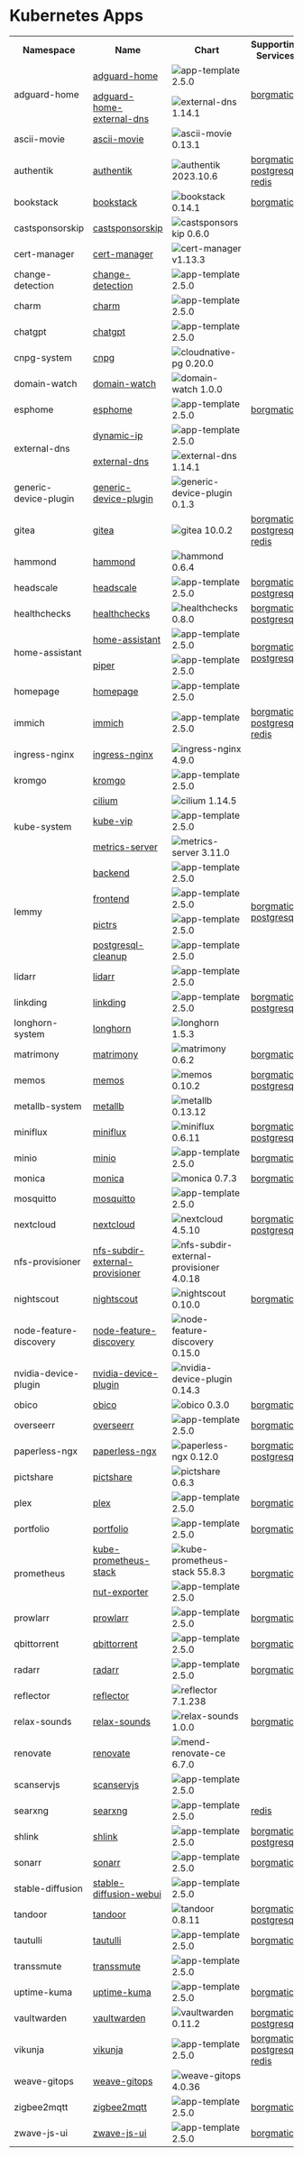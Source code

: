 # Kubernetes Apps

<!-- Begin apps table -->
<table>
    <tr>
        <th>Namespace</th>
        <th>Name</th>
        <th>Chart</th>
        <th>Supporting Services</th>
    </tr>
    <tr>
        <td rowspan="2">adguard-home</td>
        <td><a href="../../kubernetes/apps/adguard-home/app/helmrelease.yaml">adguard-home</a></td>
        <td><img src="https://img.shields.io/badge/app--template-2.5.0-blue?style=flat-square" alt="app-template 2.5.0"></td>
        <td rowspan="2"><a href="../../kubernetes/apps/adguard-home/borgmatic/helmrelease.yaml">borgmatic</a></td>
    </tr>
    <tr>
        <td><a href="../../kubernetes/apps/adguard-home/external-dns/helmrelease.yaml">adguard-home-external-dns</a></td>
        <td><img src="https://img.shields.io/badge/external--dns-1.14.1-blue?style=flat-square" alt="external-dns 1.14.1"></td>
    </tr>
    <tr>
        <td>ascii-movie</td>
        <td><a href="../../kubernetes/apps/ascii-movie/app/helmrelease.yaml">ascii-movie</a></td>
        <td><img src="https://img.shields.io/badge/ascii--movie-0.13.1-blue?style=flat-square" alt="ascii-movie 0.13.1"></td>
        <td></td>
    </tr>
    <tr>
        <td>authentik</td>
        <td><a href="../../kubernetes/apps/authentik/app/helmrelease.yaml">authentik</a></td>
        <td><img src="https://img.shields.io/badge/authentik-2023.10.6-blue?style=flat-square" alt="authentik 2023.10.6"></td>
        <td><a href="../../kubernetes/apps/authentik/borgmatic/helmrelease.yaml">borgmatic</a>, <a href="../../kubernetes/apps/authentik/postgresql.yaml">postgresql</a>, <a href="../../kubernetes/apps/authentik/redis/helmrelease.yaml">redis</a></td>
    </tr>
    <tr>
        <td>bookstack</td>
        <td><a href="../../kubernetes/apps/bookstack/app/helmrelease.yaml">bookstack</a></td>
        <td><img src="https://img.shields.io/badge/bookstack-0.14.1-blue?style=flat-square" alt="bookstack 0.14.1"></td>
        <td><a href="../../kubernetes/apps/bookstack/borgmatic/helmrelease.yaml">borgmatic</a></td>
    </tr>
    <tr>
        <td>castsponsorskip</td>
        <td><a href="../../kubernetes/apps/castsponsorskip/app/helmrelease.yaml">castsponsorskip</a></td>
        <td><img src="https://img.shields.io/badge/castsponsorskip-0.6.0-blue?style=flat-square" alt="castsponsorskip 0.6.0"></td>
        <td></td>
    </tr>
    <tr>
        <td>cert-manager</td>
        <td><a href="../../kubernetes/apps/cert-manager/app/helmrelease.yaml">cert-manager</a></td>
        <td><img src="https://img.shields.io/badge/cert--manager-v1.13.3-blue?style=flat-square" alt="cert-manager v1.13.3"></td>
        <td></td>
    </tr>
    <tr>
        <td>change-detection</td>
        <td><a href="../../kubernetes/apps/change-detection/app/helmrelease.yaml">change-detection</a></td>
        <td><img src="https://img.shields.io/badge/app--template-2.5.0-blue?style=flat-square" alt="app-template 2.5.0"></td>
        <td></td>
    </tr>
    <tr>
        <td>charm</td>
        <td><a href="../../kubernetes/apps/charm/app/helmrelease.yaml">charm</a></td>
        <td><img src="https://img.shields.io/badge/app--template-2.5.0-blue?style=flat-square" alt="app-template 2.5.0"></td>
        <td></td>
    </tr>
    <tr>
        <td>chatgpt</td>
        <td><a href="../../kubernetes/apps/chatgpt/app/helmrelease.yaml">chatgpt</a></td>
        <td><img src="https://img.shields.io/badge/app--template-2.5.0-blue?style=flat-square" alt="app-template 2.5.0"></td>
        <td></td>
    </tr>
    <tr>
        <td>cnpg-system</td>
        <td><a href="../../kubernetes/apps/cnpg/app/helmrelease.yaml">cnpg</a></td>
        <td><img src="https://img.shields.io/badge/cloudnative--pg-0.20.0-blue?style=flat-square" alt="cloudnative-pg 0.20.0"></td>
        <td></td>
    </tr>
    <tr>
        <td>domain-watch</td>
        <td><a href="../../kubernetes/apps/domain-watch/app/helmrelease.yaml">domain-watch</a></td>
        <td><img src="https://img.shields.io/badge/domain--watch-1.0.0-blue?style=flat-square" alt="domain-watch 1.0.0"></td>
        <td></td>
    </tr>
    <tr>
        <td>esphome</td>
        <td><a href="../../kubernetes/apps/esphome/app/helmrelease.yaml">esphome</a></td>
        <td><img src="https://img.shields.io/badge/app--template-2.5.0-blue?style=flat-square" alt="app-template 2.5.0"></td>
        <td><a href="../../kubernetes/apps/esphome/borgmatic/helmrelease.yaml">borgmatic</a></td>
    </tr>
    <tr>
        <td rowspan="2">external-dns</td>
        <td><a href="../../kubernetes/apps/external-dns/dynamic-ip/helmrelease.yaml">dynamic-ip</a></td>
        <td><img src="https://img.shields.io/badge/app--template-2.5.0-blue?style=flat-square" alt="app-template 2.5.0"></td>
        <td rowspan="2"></td>
    </tr>
    <tr>
        <td><a href="../../kubernetes/apps/external-dns/app/helmrelease.yaml">external-dns</a></td>
        <td><img src="https://img.shields.io/badge/external--dns-1.14.1-blue?style=flat-square" alt="external-dns 1.14.1"></td>
    </tr>
    <tr>
        <td>generic-device-plugin</td>
        <td><a href="../../kubernetes/apps/generic-device-plugin/app/helmrelease.yaml">generic-device-plugin</a></td>
        <td><img src="https://img.shields.io/badge/generic--device--plugin-0.1.3-blue?style=flat-square" alt="generic-device-plugin 0.1.3"></td>
        <td></td>
    </tr>
    <tr>
        <td>gitea</td>
        <td><a href="../../kubernetes/apps/gitea/app/helmrelease.yaml">gitea</a></td>
        <td><img src="https://img.shields.io/badge/gitea-10.0.2-blue?style=flat-square" alt="gitea 10.0.2"></td>
        <td><a href="../../kubernetes/apps/gitea/borgmatic/helmrelease.yaml">borgmatic</a>, <a href="../../kubernetes/apps/gitea/postgresql.yaml">postgresql</a>, <a href="../../kubernetes/apps/gitea/redis/helmrelease.yaml">redis</a></td>
    </tr>
    <tr>
        <td>hammond</td>
        <td><a href="../../kubernetes/apps/hammond/app/helmrelease.yaml">hammond</a></td>
        <td><img src="https://img.shields.io/badge/hammond-0.6.4-blue?style=flat-square" alt="hammond 0.6.4"></td>
        <td></td>
    </tr>
    <tr>
        <td>headscale</td>
        <td><a href="../../kubernetes/apps/headscale/app/helmrelease.yaml">headscale</a></td>
        <td><img src="https://img.shields.io/badge/app--template-2.5.0-blue?style=flat-square" alt="app-template 2.5.0"></td>
        <td><a href="../../kubernetes/apps/headscale/borgmatic/helmrelease.yaml">borgmatic</a>, <a href="../../kubernetes/apps/headscale/postgresql.yaml">postgresql</a></td>
    </tr>
    <tr>
        <td>healthchecks</td>
        <td><a href="../../kubernetes/apps/healthchecks/app/helmrelease.yaml">healthchecks</a></td>
        <td><img src="https://img.shields.io/badge/healthchecks-0.8.0-blue?style=flat-square" alt="healthchecks 0.8.0"></td>
        <td><a href="../../kubernetes/apps/healthchecks/borgmatic/helmrelease.yaml">borgmatic</a>, <a href="../../kubernetes/apps/healthchecks/postgresql.yaml">postgresql</a></td>
    </tr>
    <tr>
        <td rowspan="2">home-assistant</td>
        <td><a href="../../kubernetes/apps/home-assistant/app/helmrelease.yaml">home-assistant</a></td>
        <td><img src="https://img.shields.io/badge/app--template-2.5.0-blue?style=flat-square" alt="app-template 2.5.0"></td>
        <td rowspan="2"><a href="../../kubernetes/apps/home-assistant/borgmatic/helmrelease.yaml">borgmatic</a>, <a href="../../kubernetes/apps/home-assistant/postgresql.yaml">postgresql</a></td>
    </tr>
    <tr>
        <td><a href="../../kubernetes/apps/home-assistant/piper/helmrelease.yaml">piper</a></td>
        <td><img src="https://img.shields.io/badge/app--template-2.5.0-blue?style=flat-square" alt="app-template 2.5.0"></td>
    </tr>
    <tr>
        <td>homepage</td>
        <td><a href="../../kubernetes/apps/homepage/app/helmrelease.yaml">homepage</a></td>
        <td><img src="https://img.shields.io/badge/app--template-2.5.0-blue?style=flat-square" alt="app-template 2.5.0"></td>
        <td></td>
    </tr>
    <tr>
        <td>immich</td>
        <td><a href="../../kubernetes/apps/immich/app/helmrelease.yaml">immich</a></td>
        <td><img src="https://img.shields.io/badge/app--template-2.5.0-blue?style=flat-square" alt="app-template 2.5.0"></td>
        <td><a href="../../kubernetes/apps/immich/borgmatic/helmrelease.yaml">borgmatic</a>, <a href="../../kubernetes/apps/immich/postgresql.yaml">postgresql</a>, <a href="../../kubernetes/apps/immich/redis/helmrelease.yaml">redis</a></td>
    </tr>
    <tr>
        <td>ingress-nginx</td>
        <td><a href="../../kubernetes/apps/ingress-nginx/app/helmrelease.yaml">ingress-nginx</a></td>
        <td><img src="https://img.shields.io/badge/ingress--nginx-4.9.0-blue?style=flat-square" alt="ingress-nginx 4.9.0"></td>
        <td></td>
    </tr>
    <tr>
        <td>kromgo</td>
        <td><a href="../../kubernetes/apps/prometheus/kromgo/helmrelease.yaml">kromgo</a></td>
        <td><img src="https://img.shields.io/badge/app--template-2.5.0-blue?style=flat-square" alt="app-template 2.5.0"></td>
        <td></td>
    </tr>
    <tr>
        <td rowspan="3">kube-system</td>
        <td><a href="../../kubernetes/apps/cilium/app/helmrelease.yaml">cilium</a></td>
        <td><img src="https://img.shields.io/badge/cilium-1.14.5-blue?style=flat-square" alt="cilium 1.14.5"></td>
        <td rowspan="3"></td>
    </tr>
    <tr>
        <td><a href="../../kubernetes/apps/kube-vip/app/helmrelease.yaml">kube-vip</a></td>
        <td><img src="https://img.shields.io/badge/app--template-2.5.0-blue?style=flat-square" alt="app-template 2.5.0"></td>
    </tr>
    <tr>
        <td><a href="../../kubernetes/apps/metrics-server/app/helmrelease.yaml">metrics-server</a></td>
        <td><img src="https://img.shields.io/badge/metrics--server-3.11.0-blue?style=flat-square" alt="metrics-server 3.11.0"></td>
    </tr>
    <tr>
        <td rowspan="4">lemmy</td>
        <td><a href="../../kubernetes/apps/lemmy/app/backend.yaml">backend</a></td>
        <td><img src="https://img.shields.io/badge/app--template-2.5.0-blue?style=flat-square" alt="app-template 2.5.0"></td>
        <td rowspan="4"><a href="../../kubernetes/apps/lemmy/borgmatic/helmrelease.yaml">borgmatic</a>, <a href="../../kubernetes/apps/lemmy/postgresql.yaml">postgresql</a></td>
    </tr>
    <tr>
        <td><a href="../../kubernetes/apps/lemmy/app/frontend.yaml">frontend</a></td>
        <td><img src="https://img.shields.io/badge/app--template-2.5.0-blue?style=flat-square" alt="app-template 2.5.0"></td>
    </tr>
    <tr>
        <td><a href="../../kubernetes/apps/lemmy/app/pictrs.yaml">pictrs</a></td>
        <td><img src="https://img.shields.io/badge/app--template-2.5.0-blue?style=flat-square" alt="app-template 2.5.0"></td>
    </tr>
    <tr>
        <td><a href="../../kubernetes/apps/lemmy/postgresql.yaml">postgresql-cleanup</a></td>
        <td><img src="https://img.shields.io/badge/app--template-2.5.0-blue?style=flat-square" alt="app-template 2.5.0"></td>
    </tr>
    <tr>
        <td>lidarr</td>
        <td><a href="../../kubernetes/apps/lidarr/app/helmrelease.yaml">lidarr</a></td>
        <td><img src="https://img.shields.io/badge/app--template-2.5.0-blue?style=flat-square" alt="app-template 2.5.0"></td>
        <td></td>
    </tr>
    <tr>
        <td>linkding</td>
        <td><a href="../../kubernetes/apps/linkding/app/helmrelease.yaml">linkding</a></td>
        <td><img src="https://img.shields.io/badge/app--template-2.5.0-blue?style=flat-square" alt="app-template 2.5.0"></td>
        <td><a href="../../kubernetes/apps/linkding/borgmatic/helmrelease.yaml">borgmatic</a>, <a href="../../kubernetes/apps/linkding/postgresql.yaml">postgresql</a></td>
    </tr>
    <tr>
        <td>longhorn-system</td>
        <td><a href="../../kubernetes/apps/longhorn/app/helmrelease.yaml">longhorn</a></td>
        <td><img src="https://img.shields.io/badge/longhorn-1.5.3-blue?style=flat-square" alt="longhorn 1.5.3"></td>
        <td></td>
    </tr>
    <tr>
        <td>matrimony</td>
        <td><a href="../../kubernetes/apps/matrimony/app/helmrelease.yaml">matrimony</a></td>
        <td><img src="https://img.shields.io/badge/matrimony-0.6.2-blue?style=flat-square" alt="matrimony 0.6.2"></td>
        <td><a href="../../kubernetes/apps/matrimony/borgmatic/helmrelease.yaml">borgmatic</a></td>
    </tr>
    <tr>
        <td>memos</td>
        <td><a href="../../kubernetes/apps/memos/app/helmrelease.yaml">memos</a></td>
        <td><img src="https://img.shields.io/badge/memos-0.10.2-blue?style=flat-square" alt="memos 0.10.2"></td>
        <td><a href="../../kubernetes/apps/memos/borgmatic/helmrelease.yaml">borgmatic</a>, <a href="../../kubernetes/apps/memos/postgresql.yaml">postgresql</a></td>
    </tr>
    <tr>
        <td>metallb-system</td>
        <td><a href="../../kubernetes/apps/metallb/app/helmrelease.yaml">metallb</a></td>
        <td><img src="https://img.shields.io/badge/metallb-0.13.12-blue?style=flat-square" alt="metallb 0.13.12"></td>
        <td></td>
    </tr>
    <tr>
        <td>miniflux</td>
        <td><a href="../../kubernetes/apps/miniflux/app/helmrelease.yaml">miniflux</a></td>
        <td><img src="https://img.shields.io/badge/miniflux-0.6.11-blue?style=flat-square" alt="miniflux 0.6.11"></td>
        <td><a href="../../kubernetes/apps/miniflux/borgmatic/helmrelease.yaml">borgmatic</a>, <a href="../../kubernetes/apps/miniflux/postgresql.yaml">postgresql</a></td>
    </tr>
    <tr>
        <td>minio</td>
        <td><a href="../../kubernetes/apps/minio/app/helmrelease.yaml">minio</a></td>
        <td><img src="https://img.shields.io/badge/app--template-2.5.0-blue?style=flat-square" alt="app-template 2.5.0"></td>
        <td><a href="../../kubernetes/apps/minio/borgmatic/helmrelease.yaml">borgmatic</a></td>
    </tr>
    <tr>
        <td>monica</td>
        <td><a href="../../kubernetes/apps/monica/app/helmrelease.yaml">monica</a></td>
        <td><img src="https://img.shields.io/badge/monica-0.7.3-blue?style=flat-square" alt="monica 0.7.3"></td>
        <td><a href="../../kubernetes/apps/monica/borgmatic/helmrelease.yaml">borgmatic</a></td>
    </tr>
    <tr>
        <td>mosquitto</td>
        <td><a href="../../kubernetes/apps/mosquitto/app/helmrelease.yaml">mosquitto</a></td>
        <td><img src="https://img.shields.io/badge/app--template-2.5.0-blue?style=flat-square" alt="app-template 2.5.0"></td>
        <td></td>
    </tr>
    <tr>
        <td>nextcloud</td>
        <td><a href="../../kubernetes/apps/nextcloud/app/helmrelease.yaml">nextcloud</a></td>
        <td><img src="https://img.shields.io/badge/nextcloud-4.5.10-blue?style=flat-square" alt="nextcloud 4.5.10"></td>
        <td><a href="../../kubernetes/apps/nextcloud/borgmatic/helmrelease.yaml">borgmatic</a>, <a href="../../kubernetes/apps/nextcloud/postgresql.yaml">postgresql</a></td>
    </tr>
    <tr>
        <td>nfs-provisioner</td>
        <td><a href="../../kubernetes/apps/nfs-subdir-external-provisioner/app/helmrelease.yaml">nfs-subdir-external-provisioner</a></td>
        <td><img src="https://img.shields.io/badge/nfs--subdir--external--provisioner-4.0.18-blue?style=flat-square" alt="nfs-subdir-external-provisioner 4.0.18"></td>
        <td></td>
    </tr>
    <tr>
        <td>nightscout</td>
        <td><a href="../../kubernetes/apps/nightscout/app/helmrelease.yaml">nightscout</a></td>
        <td><img src="https://img.shields.io/badge/nightscout-0.10.0-blue?style=flat-square" alt="nightscout 0.10.0"></td>
        <td><a href="../../kubernetes/apps/nightscout/borgmatic/helmrelease.yaml">borgmatic</a></td>
    </tr>
    <tr>
        <td>node-feature-discovery</td>
        <td><a href="../../kubernetes/apps/node-feature-discovery/app/helmrelease.yaml">node-feature-discovery</a></td>
        <td><img src="https://img.shields.io/badge/node--feature--discovery-0.15.0-blue?style=flat-square" alt="node-feature-discovery 0.15.0"></td>
        <td></td>
    </tr>
    <tr>
        <td>nvidia-device-plugin</td>
        <td><a href="../../kubernetes/apps/nvidia-device-plugin/app/helmrelease.yaml">nvidia-device-plugin</a></td>
        <td><img src="https://img.shields.io/badge/nvidia--device--plugin-0.14.3-blue?style=flat-square" alt="nvidia-device-plugin 0.14.3"></td>
        <td></td>
    </tr>
    <tr>
        <td>obico</td>
        <td><a href="../../kubernetes/apps/obico/app/helmrelease.yaml">obico</a></td>
        <td><img src="https://img.shields.io/badge/obico-0.3.0-blue?style=flat-square" alt="obico 0.3.0"></td>
        <td><a href="../../kubernetes/apps/obico/borgmatic/helmrelease.yaml">borgmatic</a></td>
    </tr>
    <tr>
        <td>overseerr</td>
        <td><a href="../../kubernetes/apps/overseerr/app/helmrelease.yaml">overseerr</a></td>
        <td><img src="https://img.shields.io/badge/app--template-2.5.0-blue?style=flat-square" alt="app-template 2.5.0"></td>
        <td><a href="../../kubernetes/apps/overseerr/borgmatic/helmrelease.yaml">borgmatic</a></td>
    </tr>
    <tr>
        <td>paperless-ngx</td>
        <td><a href="../../kubernetes/apps/paperless-ngx/app/helmrelease.yaml">paperless-ngx</a></td>
        <td><img src="https://img.shields.io/badge/paperless--ngx-0.12.0-blue?style=flat-square" alt="paperless-ngx 0.12.0"></td>
        <td><a href="../../kubernetes/apps/paperless-ngx/borgmatic/helmrelease.yaml">borgmatic</a>, <a href="../../kubernetes/apps/paperless-ngx/postgresql.yaml">postgresql</a></td>
    </tr>
    <tr>
        <td>pictshare</td>
        <td><a href="../../kubernetes/apps/pictshare/app/helmrelease.yaml">pictshare</a></td>
        <td><img src="https://img.shields.io/badge/pictshare-0.6.3-blue?style=flat-square" alt="pictshare 0.6.3"></td>
        <td></td>
    </tr>
    <tr>
        <td>plex</td>
        <td><a href="../../kubernetes/apps/plex/app/helmrelease.yaml">plex</a></td>
        <td><img src="https://img.shields.io/badge/app--template-2.5.0-blue?style=flat-square" alt="app-template 2.5.0"></td>
        <td><a href="../../kubernetes/apps/plex/borgmatic/helmrelease.yaml">borgmatic</a></td>
    </tr>
    <tr>
        <td>portfolio</td>
        <td><a href="../../kubernetes/apps/portfolio/app/helmrelease.yaml">portfolio</a></td>
        <td><img src="https://img.shields.io/badge/app--template-2.5.0-blue?style=flat-square" alt="app-template 2.5.0"></td>
        <td><a href="../../kubernetes/apps/portfolio/borgmatic/helmrelease.yaml">borgmatic</a></td>
    </tr>
    <tr>
        <td rowspan="2">prometheus</td>
        <td><a href="../../kubernetes/apps/prometheus/app/helmrelease.yaml">kube-prometheus-stack</a></td>
        <td><img src="https://img.shields.io/badge/kube--prometheus--stack-55.8.3-blue?style=flat-square" alt="kube-prometheus-stack 55.8.3"></td>
        <td rowspan="2"><a href="../../kubernetes/apps/prometheus/borgmatic/helmrelease.yaml">borgmatic</a></td>
    </tr>
    <tr>
        <td><a href="../../kubernetes/apps/prometheus/app/nut-exporter.yaml">nut-exporter</a></td>
        <td><img src="https://img.shields.io/badge/app--template-2.5.0-blue?style=flat-square" alt="app-template 2.5.0"></td>
    </tr>
    <tr>
        <td>prowlarr</td>
        <td><a href="../../kubernetes/apps/prowlarr/app/helmrelease.yaml">prowlarr</a></td>
        <td><img src="https://img.shields.io/badge/app--template-2.5.0-blue?style=flat-square" alt="app-template 2.5.0"></td>
        <td><a href="../../kubernetes/apps/prowlarr/borgmatic/helmrelease.yaml">borgmatic</a></td>
    </tr>
    <tr>
        <td>qbittorrent</td>
        <td><a href="../../kubernetes/apps/qbittorrent/app/helmrelease.yaml">qbittorrent</a></td>
        <td><img src="https://img.shields.io/badge/app--template-2.5.0-blue?style=flat-square" alt="app-template 2.5.0"></td>
        <td><a href="../../kubernetes/apps/qbittorrent/borgmatic/helmrelease.yaml">borgmatic</a></td>
    </tr>
    <tr>
        <td>radarr</td>
        <td><a href="../../kubernetes/apps/radarr/app/helmrelease.yaml">radarr</a></td>
        <td><img src="https://img.shields.io/badge/app--template-2.5.0-blue?style=flat-square" alt="app-template 2.5.0"></td>
        <td><a href="../../kubernetes/apps/radarr/borgmatic/helmrelease.yaml">borgmatic</a></td>
    </tr>
    <tr>
        <td>reflector</td>
        <td><a href="../../kubernetes/apps/reflector/app/helmrelease.yaml">reflector</a></td>
        <td><img src="https://img.shields.io/badge/reflector-7.1.238-blue?style=flat-square" alt="reflector 7.1.238"></td>
        <td></td>
    </tr>
    <tr>
        <td>relax-sounds</td>
        <td><a href="../../kubernetes/apps/relax-sounds/app/helmrelease.yaml">relax-sounds</a></td>
        <td><img src="https://img.shields.io/badge/relax--sounds-1.0.0-blue?style=flat-square" alt="relax-sounds 1.0.0"></td>
        <td><a href="../../kubernetes/apps/relax-sounds/borgmatic/helmrelease.yaml">borgmatic</a></td>
    </tr>
    <tr>
        <td>renovate</td>
        <td><a href="../../kubernetes/apps/renovate/app/helmrelease.yaml">renovate</a></td>
        <td><img src="https://img.shields.io/badge/mend--renovate--ce-6.7.0-blue?style=flat-square" alt="mend-renovate-ce 6.7.0"></td>
        <td></td>
    </tr>
    <tr>
        <td>scanservjs</td>
        <td><a href="../../kubernetes/apps/scanservjs/app/helmrelease.yaml">scanservjs</a></td>
        <td><img src="https://img.shields.io/badge/app--template-2.5.0-blue?style=flat-square" alt="app-template 2.5.0"></td>
        <td></td>
    </tr>
    <tr>
        <td>searxng</td>
        <td><a href="../../kubernetes/apps/searxng/app/helmrelease.yaml">searxng</a></td>
        <td><img src="https://img.shields.io/badge/app--template-2.5.0-blue?style=flat-square" alt="app-template 2.5.0"></td>
        <td><a href="../../kubernetes/apps/searxng/redis/helmrelease.yaml">redis</a></td>
    </tr>
    <tr>
        <td>shlink</td>
        <td><a href="../../kubernetes/apps/shlink/app/helmrelease.yaml">shlink</a></td>
        <td><img src="https://img.shields.io/badge/app--template-2.5.0-blue?style=flat-square" alt="app-template 2.5.0"></td>
        <td><a href="../../kubernetes/apps/shlink/borgmatic/helmrelease.yaml">borgmatic</a>, <a href="../../kubernetes/apps/shlink/postgresql.yaml">postgresql</a></td>
    </tr>
    <tr>
        <td>sonarr</td>
        <td><a href="../../kubernetes/apps/sonarr/app/helmrelease.yaml">sonarr</a></td>
        <td><img src="https://img.shields.io/badge/app--template-2.5.0-blue?style=flat-square" alt="app-template 2.5.0"></td>
        <td><a href="../../kubernetes/apps/sonarr/borgmatic/helmrelease.yaml">borgmatic</a></td>
    </tr>
    <tr>
        <td>stable-diffusion</td>
        <td><a href="../../kubernetes/apps/stable-diffusion/app/helmrelease.yaml">stable-diffusion-webui</a></td>
        <td><img src="https://img.shields.io/badge/app--template-2.5.0-blue?style=flat-square" alt="app-template 2.5.0"></td>
        <td></td>
    </tr>
    <tr>
        <td>tandoor</td>
        <td><a href="../../kubernetes/apps/tandoor/app/helmrelease.yaml">tandoor</a></td>
        <td><img src="https://img.shields.io/badge/tandoor-0.8.11-blue?style=flat-square" alt="tandoor 0.8.11"></td>
        <td><a href="../../kubernetes/apps/tandoor/borgmatic/helmrelease.yaml">borgmatic</a>, <a href="../../kubernetes/apps/tandoor/postgresql.yaml">postgresql</a></td>
    </tr>
    <tr>
        <td>tautulli</td>
        <td><a href="../../kubernetes/apps/tautulli/app/helmrelease.yaml">tautulli</a></td>
        <td><img src="https://img.shields.io/badge/app--template-2.5.0-blue?style=flat-square" alt="app-template 2.5.0"></td>
        <td><a href="../../kubernetes/apps/tautulli/borgmatic/helmrelease.yaml">borgmatic</a></td>
    </tr>
    <tr>
        <td>transsmute</td>
        <td><a href="../../kubernetes/apps/transsmute/app/helmrelease.yaml">transsmute</a></td>
        <td><img src="https://img.shields.io/badge/app--template-2.5.0-blue?style=flat-square" alt="app-template 2.5.0"></td>
        <td></td>
    </tr>
    <tr>
        <td>uptime-kuma</td>
        <td><a href="../../kubernetes/apps/uptime-kuma/app/helmrelease.yaml">uptime-kuma</a></td>
        <td><img src="https://img.shields.io/badge/app--template-2.5.0-blue?style=flat-square" alt="app-template 2.5.0"></td>
        <td><a href="../../kubernetes/apps/uptime-kuma/borgmatic/helmrelease.yaml">borgmatic</a></td>
    </tr>
    <tr>
        <td>vaultwarden</td>
        <td><a href="../../kubernetes/apps/vaultwarden/app/helmrelease.yaml">vaultwarden</a></td>
        <td><img src="https://img.shields.io/badge/vaultwarden-0.11.2-blue?style=flat-square" alt="vaultwarden 0.11.2"></td>
        <td><a href="../../kubernetes/apps/vaultwarden/borgmatic/helmrelease.yaml">borgmatic</a>, <a href="../../kubernetes/apps/vaultwarden/postgresql.yaml">postgresql</a></td>
    </tr>
    <tr>
        <td>vikunja</td>
        <td><a href="../../kubernetes/apps/vikunja/app/helmrelease.yaml">vikunja</a></td>
        <td><img src="https://img.shields.io/badge/app--template-2.5.0-blue?style=flat-square" alt="app-template 2.5.0"></td>
        <td><a href="../../kubernetes/apps/vikunja/borgmatic/helmrelease.yaml">borgmatic</a>, <a href="../../kubernetes/apps/vikunja/postgresql.yaml">postgresql</a>, <a href="../../kubernetes/apps/vikunja/redis/helmrelease.yaml">redis</a></td>
    </tr>
    <tr>
        <td>weave-gitops</td>
        <td><a href="../../kubernetes/apps/weave-gitops/app/helmrelease.yaml">weave-gitops</a></td>
        <td><img src="https://img.shields.io/badge/weave--gitops-4.0.36-blue?style=flat-square" alt="weave-gitops 4.0.36"></td>
        <td></td>
    </tr>
    <tr>
        <td>zigbee2mqtt</td>
        <td><a href="../../kubernetes/apps/zigbee2mqtt/app/helmrelease.yaml">zigbee2mqtt</a></td>
        <td><img src="https://img.shields.io/badge/app--template-2.5.0-blue?style=flat-square" alt="app-template 2.5.0"></td>
        <td><a href="../../kubernetes/apps/zigbee2mqtt/borgmatic/helmrelease.yaml">borgmatic</a></td>
    </tr>
    <tr>
        <td>zwave-js-ui</td>
        <td><a href="../../kubernetes/apps/zwave-js-ui/app/helmrelease.yaml">zwave-js-ui</a></td>
        <td><img src="https://img.shields.io/badge/app--template-2.5.0-blue?style=flat-square" alt="app-template 2.5.0"></td>
        <td><a href="../../kubernetes/apps/zwave-js-ui/borgmatic/helmrelease.yaml">borgmatic</a></td>
    </tr>
</table>
<!-- End apps table -->
